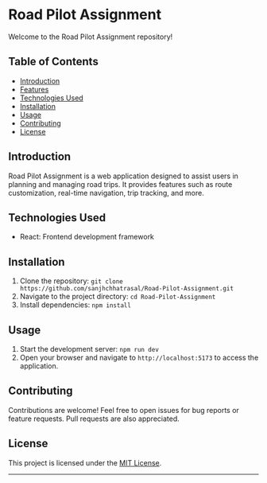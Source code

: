 

# Road Pilot Assignment

Welcome to the Road Pilot Assignment repository! 

## Table of Contents

- [Introduction](#introduction)
- [Features](#features)
- [Technologies Used](#technologies-used)
- [Installation](#installation)
- [Usage](#usage)
- [Contributing](#contributing)
- [License](#license)

## Introduction

Road Pilot Assignment is a web application designed to assist users in planning and managing road trips. It provides features such as route customization, real-time navigation, trip tracking, and more.



## Technologies Used

- React: Frontend development framework

## Installation

1. Clone the repository: `git clone https://github.com/sanjhchhatrasal/Road-Pilot-Assignment.git`
2. Navigate to the project directory: `cd Road-Pilot-Assignment`
3. Install dependencies: `npm install`

## Usage

1. Start the development server: `npm run dev`
2. Open your browser and navigate to `http://localhost:5173` to access the application.

## Contributing

Contributions are welcome! Feel free to open issues for bug reports or feature requests. Pull requests are also appreciated.

## License

This project is licensed under the [MIT License](https://opensource.org/licenses/MIT).

---


